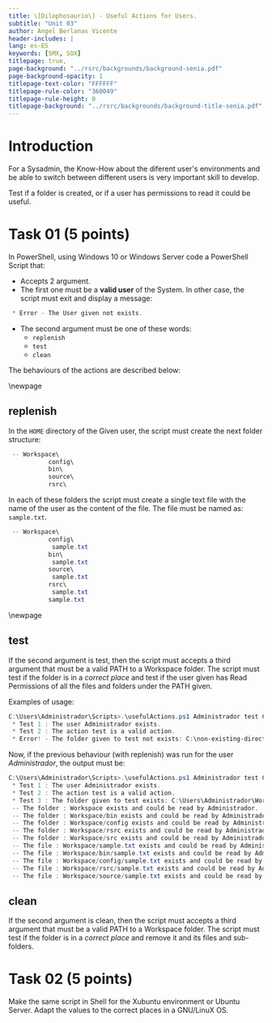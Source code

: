 ```yaml
---
title: \[Dilophosaurio\] - Useful Actions for Users.
subtitle: "Unit 03"
author: Angel Berlanas Vicente
header-includes: |
lang: es-ES
keywords: [SMX, SOX]
titlepage: true,
page-background: "../rsrc/backgrounds/background-senia.pdf"
page-background-opacity: 1
titlepage-text-color: "FFFFFF"
titlepage-rule-color: "360049"
titlepage-rule-height: 0
titlepage-background: "../rsrc/backgrounds/background-title-senia.pdf"
---
```


# Introduction 

For a Sysadmin, the Know-How about the diferent user's environments and be able to switch between different users is very important skill to develop.

Test if a folder is created, or if a user has permissions to read it could be useful.


# Task 01 (5 points)

In PowerShell, using Windows 10 or Windows Server code a PowerShell Script that:

- Accepts 2 argument.
- The first one must be a **valid user** of the System. In other case, the script must exit and display a message:

```PowerShell
 * Error - The User given not exists.
```

- The second argument must be one of these words:
    - `replenish`
    - `test`
    - `clean`

The behaviours of the actions are described below:

\newpage
## replenish

In the `HOME` directory of the Given user, the script must create the next folder structure:

```PowerShell
 -- Workspace\
           config\
           bin\
           source\
           rsrc\
```

In each of these folders the script must create a single text file with the name of the user as the content of the file. The file must be named as: `sample.txt`.

```PowerShell
 -- Workspace\
           config\
            sample.txt
           bin\
            sample.txt
           source\
            sample.txt
           rsrc\
            sample.txt
           sample.txt

```

\newpage

## test

If the second argument is test, then the script must accepts a third argument that must be a valid PATH to a Workspace folder. The script must test if the folder is in a *correct place* and test if the user given has Read Permissions of all the files and folders under the PATH given.

Examples of usage:


```PowerShell
C:\Users\Administrador\Scripts>.\usefulActions.ps1 Administrador test C:\non-existing-directory
 * Test 1 : The user Administrador exists.
 * Test 2 : The action test is a valid action.
 * Error! - The folder given to test not exists: C:\non-existing-directory
```

Now, if the previous behaviour (with replenish) was run for the user *Administrador*, the output must be:


```PowerShell
C:\Users\Administrador\Scripts>.\usefulActions.ps1 Administrador test C:\Users\Administrador\Workspace
 * Test 1 : The user Administrador exists.
 * Test 2 : The action test is a valid action.
 * Test 3 : The folder given to test exists: C:\Users\Administrador\Workspace
 -- The folder : Workspace exists and could be read by Administrador.
 -- The folder : Workspace/bin exists and could be read by Administrador.
 -- The folder : Workspace/config exists and could be read by Administrador.
 -- The folder : Workspace/rsrc exists and could be read by Administrador.
 -- The folder : Workspace/src exists and could be read by Administrador.
 -- The file : Workspace/sample.txt exists and could be read by Administrador.
 -- The file : Workspace/bin/sample.txt exists and could be read by Administrador.
 -- The file : Workspace/config/sample.txt exists and could be read by Administrador.
 -- The file : Workspace/rsrc/sample.txt exists and could be read by Administrador.
 -- The file : Workspace/source/sample.txt exists and could be read by Administrador.
```

## clean

If the second argument is clean, then the script must accepts a third argument that must be a valid PATH to a Workspace folder. The script must test if the folder is in a *correct place* and remove it and its files and sub-folders.

# Task 02 (5 points)

Make the same script in Shell for the Xubuntu environment or Ubuntu Server. Adapt the values to the correct places in a GNU/LinuX OS.





